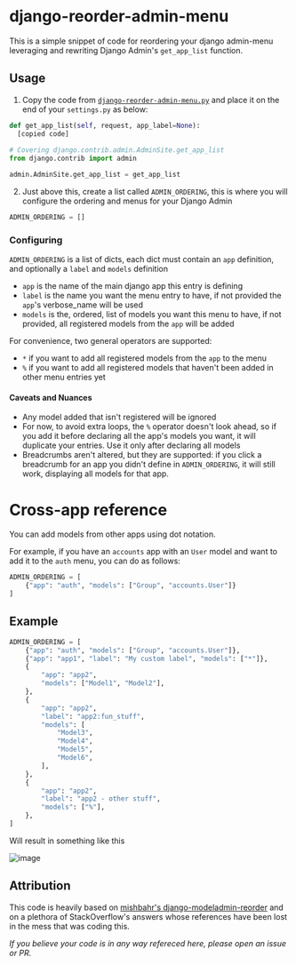 # django-reorder-admin-menu

This is a simple snippet of code for reordering your django admin-menu leveraging and rewriting Django Admin's `get_app_list` function.

## Usage

1. Copy the code from [`django-reorder-admin-menu.py`](https://github.com/eitchtee/django-reorder-admin-menu/blob/main/django-reorder-admin-menu.py) and place it on the end of your `settings.py` as below:
```python
def get_app_list(self, request, app_label=None):
  [copied code]
      
# Covering django.contrib.admin.AdminSite.get_app_list
from django.contrib import admin

admin.AdminSite.get_app_list = get_app_list
```
2. Just above this, create a list called `ADMIN_ORDERING`, this is where you will configure the ordering and menus for your Django Admin
```python
ADMIN_ORDERING = []
```

### Configuring

`ADMIN_ORDERING` is a list of dicts, each dict must contain an `app` definition, and optionally a `label` and `models` definition

- `app` is the name of the main django app this entry is defining
- `label` is the name you want the menu entry to have, if not provided the `app`'s verbose_name will be used
- `models` is the, ordered, list of models you want this menu to have, if not provided, all registered models from the `app` will be added

For convenience, two general operators are supported:
- `*` if you want to add all registered models from the `app` to the menu
- `%` if you want to add all registered models that haven't been added in other menu entries yet

#### Caveats and Nuances

- Any model added that isn't registered will be ignored
- For now, to avoid extra loops, the `%` operator doesn't look ahead, so if you add it before declaring all the app's models you want, it will duplicate your entries. Use it only after declaring all models
- Breadcrumbs aren't altered, but they are supported: if you click a breadcrumb for an app you didn't define in `ADMIN_ORDERING`, it will still work, displaying all models for that app.

# Cross-app reference

You can add models from other apps using dot notation.

For example, if you have an `accounts` app with an `User` model and want to add it to the `auth` menu, you can do as follows:

```python
ADMIN_ORDERING = [
    {"app": "auth", "models": ["Group", "accounts.User"]}
]
```

## Example

```python
ADMIN_ORDERING = [
    {"app": "auth", "models": ["Group", "accounts.User"]},
    {"app": "app1", "label": "My custom label", "models": ["*"]},
    {
        "app": "app2",
        "models": ["Model1", "Model2"],
    },
    {
        "app": "app2",
        "label": "app2:fun_stuff",
        "models": [
            "Model3",
            "Model4",
            "Model5",
            "Model6",
        ],
    },
    {
        "app": "app2",
        "label": "app2 - other stuff",
        "models": ["%"],
    },
]
```

Will result in something like this

![image](https://github.com/eitchtee/django-reorder-admin-menu/assets/10510126/296a4aed-5f89-4c94-af0c-4f99e24d90dd)


## Attribution

This code is heavily based on [mishbahr's django-modeladmin-reorder](https://github.com/mishbahr/django-modeladmin-reorder) and on a plethora of StackOverflow's answers whose references have been lost in the mess that was coding this.

_If you believe your code is in any way refereced here, please open an issue or PR._
